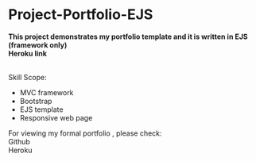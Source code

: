 # Project-Portfolio-EJS

**This project demonstrates my portfolio template and it is written in EJS (framework only)**<br>
**Heroku link** <br><br>
 
Skill Scope:<br>
* MVC framework
* Bootstrap
* EJS template
* Responsive web page

For viewing my formal portfolio , please check:<br>
Github <br>
Heroku 
